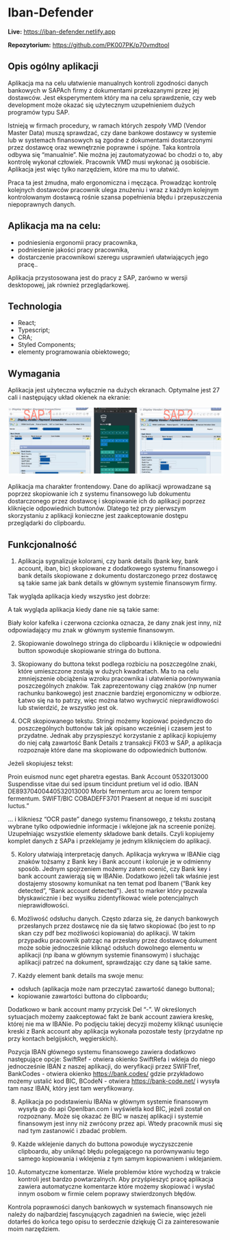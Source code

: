 # Iban-Defender

**Live:**
https://iban-defender.netlify.app

**Repozytorium:**
https://github.com/PK007PK/p70vmdtool

## Opis ogólny aplikacji

Aplikacja ma na celu ułatwienie manualnych kontroli zgodności danych bankowych w SAPAch firmy z dokumentami przekazanymi przez jej dostawców. Jest eksperymentem który ma na celu sprawdzenie, czy web development może okazać się użytecznym uzupełnieniem dużych programów typu SAP.

Istnieją w firmach procedury, w ramach których zespoły VMD (Vendor Master Data) muszą sprawdzać, czy dane bankowe dostawcy w systemie lub w systemach finansowych są zgodne z dokumentami dostarczonymi przez dostawcę oraz wewnętrznie poprawne i spójne. Taka kontrola odbywa się “manualnie”. Nie można jej zautomatyzować bo chodzi o to, aby kontrolę wykonał człowiek. Pracownik VMD musi wykonać ją osobiście. Aplikacja jest więc tylko narzędziem, które ma mu to ułatwić.

Praca ta jest żmudna, mało ergonomiczna i męcząca. Prowadząc kontrolę kolejnych dostawców pracownik ulega znużeniu i wraz z każdym kolejnym kontrolowanym dostawcą rośnie szansa popełnienia błędu i przepuszczenia niepoprawnych danych.

## Aplikacja ma na celu:

- podniesienia ergonomii pracy pracownika,
- podniesienie jakości pracy pracownika,
- dostarczenie pracownikowi szeregu usprawnień ułatwiających jego pracę..

Aplikacja przystosowana jest do pracy z SAP, zarówno w wersji desktopowej, jak również przeglądarkowej.

## Technologia

- React;
- Typescript;
- CRA;
- Styled Components;
- elementy programowania obiektowego;

## Wymagania

Aplikacja jest użyteczna wyłącznie na dużych ekranach. Optymalne jest 27 cali i następujący układ okienek na ekranie:

![ScreenShot](/readme-images/z10.jpg?raw=true)

Aplikacja ma charakter frontendowy. Dane do aplikacji wprowadzane są poprzez skopiowanie ich z systemu finansowego lub dokumentu dostarczonego przez dostawcę i skopiowanie ich do aplikacji poprzez kliknięcie odpowiednich buttonów. Dlatego też przy pierwszym skorzystaniu z aplikacji konieczne jest zaakceptowanie dostępu przeglądarki do clipboardu.

## Funkcjonalność

1. Aplikacja sygnalizuje kolorami, czy bank details (bank key, bank account, iban, bic) skopiowane z dodatkowego systemu finansowego i bank details skopiowane z dokumentu dostarczonego przez dostawcę są takie same jak bank details w głównym systemie finansowym firmy.

Tak wygląda aplikacja kiedy wszystko jest dobrze:

A tak wygląda aplikacja kiedy dane nie są takie same:

Biały kolor kafelka i czerwona czcionka oznacza, że dany znak jest inny, niż odpowiadający mu znak w głównym systemie finansowym.

2. Skopiowanie dowolnego stringa do clipboardu i kliknięcie w odpowiedni button spowoduje skopiowanie stringa do buttona.

3. Skopiowany do buttona tekst podlega rozbiciu na poszczególne znaki, które umieszczone zostają w dużych kwadratach. Ma to na celu zmniejszenie obciążenia wzroku pracownika i ułatwienia porównywania poszczególnych znaków. Tak zaprezentowany ciąg znaków (np numer rachunku bankowego) jest znacznie bardziej ergonomiczny w odbiorze. Łatwo się na to patrzy, więc można łatwo wychwycić nieprawidłowości lub stwierdzić, że wszystko jest ok.

4. OCR skopiowanego tekstu. Stringi możemy kopiować pojedynczo do poszczególnych buttonów tak jak opisano wcześniej i czasem jest to przydatne. Jednak aby przyspieszyć korzystanie z aplikacji kopiujemy do niej całą zawartość Bank Details z transakcji FK03 w SAP, a aplikacja rozpoznaje które dane ma skopiowane do odpowiednich buttonów.

Jeżeli skopiujesz tekst:

Proin euismod nunc eget pharetra egestas.
Bank Account 0532013000
Suspendisse vitae dui sed ipsum tincidunt pretium vel id odio.
IBAN DE89370400440532013000
Morbi fermentum arcu ac lorem tempor fermentum.
SWIFT/BIC COBADEFF3701
Praesent at neque id mi suscipit luctus.”

… i klikniesz “OCR paste” danego systemu finansowego, z tekstu zostaną wybrane tylko odpowiednie informacje i wklejone jak na screenie poniżej. Uzupełniając wszystkie elementy składowe bank details. Czyli kopiujemy komplet danych z SAPa i przeklejamy je jednym kliknięciem do aplikacji.

5. Kolory ułatwiają interpretację danych. Aplikacja wykrywa w IBANie ciąg znaków tożsamy z Bank key i Bank account i koloruje je w odmienny sposób. Jednym spojrzeniem możemy zatem ocenić, czy Bank key i bank account zawierają się w IBANie. Dodatkowo jeżeli tak właśnie jest dostajemy stosowny komunikat na ten temat pod Ibanem (“Bank key detected”, “Bank account detected”). Jest to marker który pozwala błyskawicznie i bez wysiłku zidentyfikować wiele potencjalnych nieprawidłowości.

6. Możliwość odsłuchu danych. Często zdarza się, że danych bankowych przesłanych przez dostawcę nie da się łatwo skopiować (bo jest to np skan czy pdf bez możliwości kopiowania) do aplikacji. W takim przypadku pracownik patrząc na przesłany przez dostawcę dokument może sobie jednocześnie kliknąć odsłuch dowolnego elementu w aplikacji (np ibana w głównym systemie finansowym) i słuchając aplikacji patrzeć na dokument, sprawdzając czy dane są takie same.

7. Każdy element bank details ma swoje menu:

- odsłuch (aplikacja może nam przeczytać zawartość danego buttona);
- kopiowanie zawartości buttona do clipboardu;

Dodatkowo w bank account mamy przycisk Del “-”. W określonych sytuacjach możemy zaakceptować fakt że bank account zawiera kreskę, której nie ma w IBANie. Po podjęciu takiej decyzji możemy kliknąć usunięcie kreski z Bank account aby aplikacja wykonała pozostałe testy (przydatne np przy kontach belgijskich, węgierskich).

Pozycja IBAN głównego systemu finansowego zawiera dodatkowo następujące opcje:
SwiftRef - otwiera okienko SwiftRefa i wkleja do niego jednocześnie IBAN z naszej aplikacji, do weryfikacji przez SWIFTref,
BankCodes - otwiera okienko https://bank.codes/ gdzie przykładowo możemy ustalić kod BIC,
BCodeN - otwiera https://bank-code.net/ i wysyła tam nasz IBAN, który jest tam weryfikowany.

8. Aplikacja po podstawieniu IBANa w głównym systemie finansowym wysyła go do api OpenIban.com i wyświetla kod BIC, jeżeli został on rozpoznany. Może się okazać że BIC w naszej aplikacji i systemie finansowym jest inny niż zwrócony przez api. Wtedy pracownik musi się nad tym zastanowić i zbadać problem.

9. Każde wklejenie danych do buttona powoduje wyczyszczenie clipboardu, aby uniknąć błędu polegającego na porównywaniu tego samego kopiowania i wklejenia z tym samym kopiowaniem i wklejaniem.

10. Automatyczne komentarze. Wiele problemów które wychodzą w trakcie kontroli jest bardzo powtarzalnych. Aby przyśpieszyć pracę aplikacja zawiera automatyczne komentarze które możemy skopiować i wysłać innym osobom w firmie celem poprawy stwierdzonych błędów.

Kontrola poprawności danych bankowych w systemach finansowych nie należy do najbardziej fascynujących zagadnień na świecie, więc jeżeli dotarłeś do końca tego opisu to serdecznie dziękuję Ci za zainteresowanie moim narzędziem.
